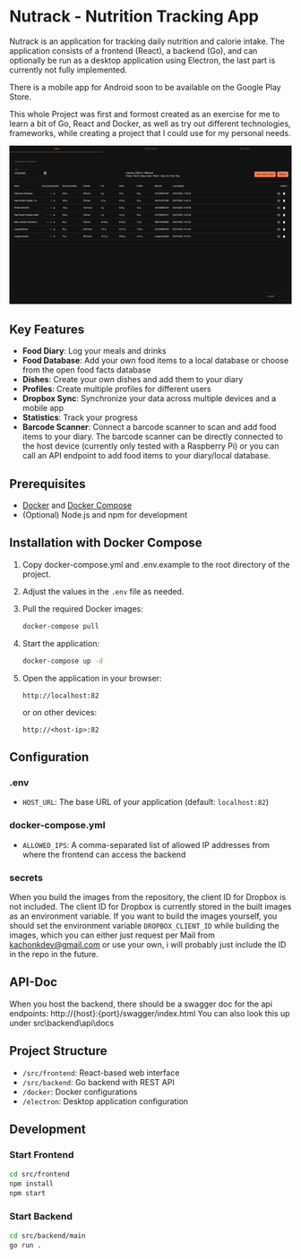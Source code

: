 # Nutrack - Nutrition Tracking App

Nutrack is an application for tracking daily nutrition and calorie intake. The application consists of a frontend (React), a backend (Go), and can optionally be run as a desktop application using Electron, the last part is currently not fully implemented.

There is a mobile app for Android soon to be available on the Google Play Store.

This whole Project was first and formost created as an exercise for me to learn a bit of Go, React and Docker, as well as try out different technologies, frameworks, while creating a project that I could use for my personal needs. 

![Nutrack](https://github.com/hellerhammer/nutrack-public/blob/main/images/nutrack-web.png)

## Key Features

- **Food Diary**: Log your meals and drinks
- **Food Database**: Add your own food items to a local database or choose from the open food facts database
- **Dishes**: Create your own dishes and add them to your diary
- **Profiles**: Create multiple profiles for different users
- **Dropbox Sync**: Synchronize your data across multiple devices and a mobile app
- **Statistics**: Track your progress
- **Barcode Scanner**: Connect a barcode scanner to scan and add food items to your diary. The barcode scanner can be directly connected to the host device (currently only tested with a Raspberry Pi) or you can call an API endpoint to add food items to your diary/local database.

## Prerequisites

- [Docker](https://www.docker.com/get-started) and [Docker Compose](https://docs.docker.com/compose/install/)
- (Optional) Node.js and npm for development

## Installation with Docker Compose

1. Copy docker-compose.yml and .env.example to the root directory of the project.

2. Adjust the values in the `.env` file as needed.

3. Pull the required Docker images:
   ```bash
   docker-compose pull
   ```

4. Start the application:
   ```bash
   docker-compose up -d
   ```

5. Open the application in your browser:
   ```
   http://localhost:82
   ```
   or on other devices:
   ```
   http://<host-ip>:82
   ```

## Configuration

### .env

- `HOST_URL`: The base URL of your application (default: `localhost:82`)

### docker-compose.yml

- `ALLOWED_IPS`: A comma-separated list of allowed IP addresses from where the frontend can access the backend

### secrets

When you build the images from the repository, the client ID for Dropbox is not included. The client ID for Dropbox is currently stored in the built images as an environment variable.
If you want to build the images yourself, you should set the environment variable `DROPBOX_CLIENT_ID` while building the images, which you can either just request per Mail from kachonkdev@gmail.com or use your own, i will probably just include the ID in the repo in the future.

## API-Doc

When you host the backend, there should be a swagger doc for the api endpoints: http://{host}:{port}/swagger/index.html
You can also look this up under src\backend\api\docs

## Project Structure

- `/src/frontend`: React-based web interface
- `/src/backend`: Go backend with REST API
- `/docker`: Docker configurations
- `/electron`: Desktop application configuration

## Development

### Start Frontend

```bash
cd src/frontend
npm install
npm start
```

### Start Backend

```bash
cd src/backend/main
go run .
```

